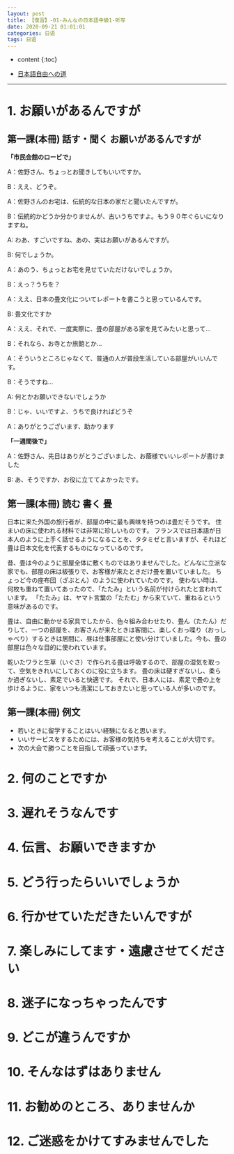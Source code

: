 ```yaml
---
layout: post
title: 【復習】-01-みんなの日本語中級1-听写
date: 2020-09-21 01:01:01
categories: 日语
tags: 日语
---
```

* content
{:toc}

- [日本語自由への道](https://docs.google.com/presentation/d/e/2PACX-1vRf0wPeU-xpP9C1LGDB7bIgJc71JYza8NW7dG6kTXAV2NHvWnqrNGgtbB-j-ghrbaLR5cFd27AY6C0C/pub?start=false&loop=false&delayms=3000)

---

# 1. お願いがあるんですが

## 第一課(本冊) 話す・聞く お願いがあるんですが

**「市民会館のロービで」**

A：佐野さん、ちょっとお聞きしてもいいですか。

B：ええ、どうぞ。

A：佐野さんのお宅は、伝統的な日本の家だと聞いたんですが。

B：伝統的かどうか分かりませんが、古いうちですよ。もう９０年ぐらいになりますね。

A: わあ、すごいですね、あの、実はお願いがあるんですが。

B: 何でしょうか。

A：あのう、ちょっとお宅を見せていただけないでしょうか。

B：えっ？うちを？

A：ええ、日本の畳文化についてレポートを書こうと思っているんです。

B: 畳文化ですか

A：ええ、それで、一度実際に、畳の部屋がある家を見てみたいと思って…

B：それなら、お寺とか旅館とか…

A：そういうところじゃなくて、普通の人が普段生活している部屋がいいんです。

B：そうですね…

A: 何とかお願いできないでしょうか

B：じゃ、いいですよ、うちで良ければどうぞ

A：ありがとうございます、助かります

**「一週間後で」**

A：佐野さん、先日はありがとうございました、お蔭様でいいレポートが書けました

B: あ、そうですか、お役に立ててよかったです。

## 第一課(本冊) 読む 書く 畳

日本に来た外国の旅行者が、部屋の中に最も興味を持つのは畳だそうです。
住まいの床に使われる材料では非常に珍しいものです。
フランスでは日本語が日本人のように上手く話せるようになることを、タタミゼと言いますが、それほど畳は日本文化を代表するものになっているのです。

昔、畳は今のように部屋全体に敷くものではありませんでした。どんなに立派な家でも、部屋の床は板張りで、お客様が来たときだけ畳を置いていました。
ちょっど今の座布団（ざぶとん）のように使われていたのです。
使わない時は、何枚も重ねて置いてあったので、「たたみ」という名前が付けられたと言われています。
「たたみ」は、ヤマト言葉の「たたむ」から来ていて、重ねるという意味があるのです。

畳は、自由に動かせる家具でしたから、色々組み合わせたり、畳ん（たたん）だりして、一つの部屋を、お客さんが来たときは客間に、楽しくおっ喋り（おっしゃべり）するときは居間に、昼は仕事部屋にと使い分けていました。今も、畳の部屋は色々な目的に使われています。

乾いたワラと生草（いぐさ）で作られる畳は呼吸するので、部屋の湿気を取って、空気をきれいにしておくのに役に立ちます。
畳の床は硬すぎないし、柔らか過ぎないし、素足でいると快適です。
それで、日本人には、素足で畳の上を歩けるように、家をいつも清潔にしておきたいと思っている人が多いのです。

## 第一課(本冊) 例文
- 若いときに留学することはいい経験になると思います。
- いいサービスをするためには、お客様の気持ちを考えることが大切です。
- 次の大会で勝つことを目指して頑張っています。


# 2. 何のことですか

# 3. 遅れそうなんです

# 4. 伝言、お願いできますか

# 5. どう行ったらいいでしょうか

# 6. 行かせていただきたいんですが

# 7. 楽しみにしてます・遠慮させてください

# 8. 迷子になっちゃったんです

# 9. どこが違うんですか

# 10. そんなはずはありません

# 11. お勧めのところ、ありませんか

# 12. ご迷惑をかけてすみませんでした